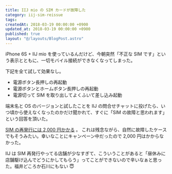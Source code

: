 ```yaml
---
title: IIJ mio の SIM カードが故障した
category: iij-sim-reissue
tags:
createdAt: 2018-03-19 00:00:00 +0900
updated_at: 2018-03-19 00:00:00 +0900
published: true
layout: "@/layouts/BlogPost.astro"
---
```


iPhone 6S + IIJ mio を使っているんだけど、今朝突然「不正な SIM です」という表示とともに、一切モバイル接続ができなくなってしまった。

下記を全て試して効果なし。

- 電源ボタン長押しの再起動
- 電源ボタンとホームボタン長押しの再起動
- 電源切って SIM を取り出してよくふいて差し込み起動

端末名と OS のバージョンと試したことを IIJ の問合せチャットに投げたら、いつ頃から使えなくなったのかだけ聞かれて、すぐに「SIM の故障と思われます」という回答を頂いた。

[SIM の再発行には 2,000 円かかる](https://help.iijmio.jp/app/answers/detail/a_id/19/related/1/session/L2F2LzEvdGltZS8xNTIxNDMwMDY5L3NpZC9xR2hlTFpIbg%3D%3D) 。
これは残念ながら、自然に故障したケースでもそうみたい。幸いなことにキャンペーン中だったので 2,000 円はかからなかった。

IIJ は SIM 再発行やってる店舗が少なすぎて、こういうことがあると「昼休みに店舗駆け込んでどうにかしてもらう」ってことができないので辛いなぁと思った。福井どころか石川にもない :innocent:
